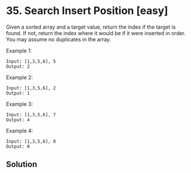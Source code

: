 # 35. Search Insert Position [easy]     
Given a sorted array and a target value, return the index if the target is found. If not, return the index where it would be if it were inserted in order.   
You may assume no duplicates in the array.     

Example 1:
```
Input: [1,3,5,6], 5
Output: 2
```
Example 2:
```
Input: [1,3,5,6], 2
Output: 1
```
Example 3:
```
Input: [1,3,5,6], 7
Output: 4
```
Example 4:
```
Input: [1,3,5,6], 0
Output: 0
```

## Solution     


